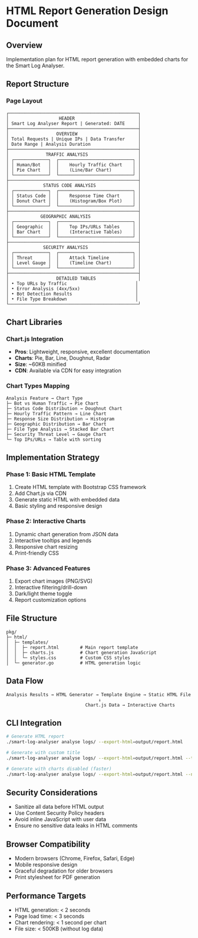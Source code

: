 # HTML Report Generation Design Document

## Overview
Implementation plan for HTML report generation with embedded charts for the Smart Log Analyser.

## Report Structure

### Page Layout
```
┌─────────────────────────────────────────────────┐
│                   HEADER                        │
│ Smart Log Analyser Report | Generated: DATE     │
├─────────────────────────────────────────────────┤
│                  OVERVIEW                       │
│ Total Requests | Unique IPs | Data Transfer     │
│ Date Range | Analysis Duration                  │
├─────────────────────────────────────────────────┤
│              TRAFFIC ANALYSIS                   │
│ ┌─────────────┐  ┌────────────────────────────┐ │
│ │ Human/Bot   │  │    Hourly Traffic Chart    │ │
│ │ Pie Chart   │  │    (Line/Bar Chart)        │ │
│ └─────────────┘  └────────────────────────────┘ │
├─────────────────────────────────────────────────┤
│             STATUS CODE ANALYSIS                │
│ ┌─────────────┐  ┌────────────────────────────┐ │
│ │ Status Code │  │    Response Time Chart     │ │
│ │ Donut Chart │  │    (Histogram/Box Plot)    │ │
│ └─────────────┘  └────────────────────────────┘ │
├─────────────────────────────────────────────────┤
│            GEOGRAPHIC ANALYSIS                  │
│ ┌─────────────┐  ┌────────────────────────────┐ │
│ │ Geographic  │  │    Top IPs/URLs Tables     │ │
│ │ Bar Chart   │  │    (Interactive Tables)    │ │
│ └─────────────┘  └────────────────────────────┘ │
├─────────────────────────────────────────────────┤
│             SECURITY ANALYSIS                   │
│ ┌─────────────┐  ┌────────────────────────────┐ │
│ │ Threat      │  │    Attack Timeline         │ │
│ │ Level Gauge │  │    (Timeline Chart)        │ │
│ └─────────────┘  └────────────────────────────┘ │
├─────────────────────────────────────────────────┤
│                  DETAILED TABLES                │
│ • Top URLs by Traffic                          │
│ • Error Analysis (4xx/5xx)                     │
│ • Bot Detection Results                        │
│ • File Type Breakdown                          │
└─────────────────────────────────────────────────┘
```

## Chart Libraries

### Chart.js Integration
- **Pros**: Lightweight, responsive, excellent documentation
- **Charts**: Pie, Bar, Line, Doughnut, Radar
- **Size**: ~60KB minified
- **CDN**: Available via CDN for easy integration

### Chart Types Mapping
```
Analysis Feature → Chart Type
├─ Bot vs Human Traffic → Pie Chart
├─ Status Code Distribution → Doughnut Chart  
├─ Hourly Traffic Pattern → Line Chart
├─ Response Size Distribution → Histogram
├─ Geographic Distribution → Bar Chart
├─ File Type Analysis → Stacked Bar Chart
├─ Security Threat Level → Gauge Chart
└─ Top IPs/URLs → Table with sorting
```

## Implementation Strategy

### Phase 1: Basic HTML Template
1. Create HTML template with Bootstrap CSS framework
2. Add Chart.js via CDN
3. Generate static HTML with embedded data
4. Basic styling and responsive design

### Phase 2: Interactive Charts
1. Dynamic chart generation from JSON data
2. Interactive tooltips and legends
3. Responsive chart resizing
4. Print-friendly CSS

### Phase 3: Advanced Features
1. Export chart images (PNG/SVG)
2. Interactive filtering/drill-down
3. Dark/light theme toggle
4. Report customization options

## File Structure
```
pkg/
├─ html/
│  ├─ templates/
│  │  ├─ report.html        # Main report template
│  │  ├─ charts.js          # Chart generation JavaScript
│  │  └─ styles.css         # Custom CSS styles
│  └─ generator.go          # HTML generation logic
```

## Data Flow
```
Analysis Results → HTML Generator → Template Engine → Static HTML File
                                   ↓
                              Chart.js Data → Interactive Charts
```

## CLI Integration
```bash
# Generate HTML report
./smart-log-analyser analyse logs/ --export-html=output/report.html

# Generate with custom title
./smart-log-analyser analyse logs/ --export-html=output/report.html --title="Production Server Analysis"

# Generate with charts disabled (faster)
./smart-log-analyser analyse logs/ --export-html=output/report.html --no-charts
```

## Security Considerations
- Sanitize all data before HTML output
- Use Content Security Policy headers
- Avoid inline JavaScript with user data
- Ensure no sensitive data leaks in HTML comments

## Browser Compatibility
- Modern browsers (Chrome, Firefox, Safari, Edge)
- Mobile responsive design
- Graceful degradation for older browsers
- Print stylesheet for PDF generation

## Performance Targets
- HTML generation: < 2 seconds
- Page load time: < 3 seconds
- Chart rendering: < 1 second per chart
- File size: < 500KB (without log data)